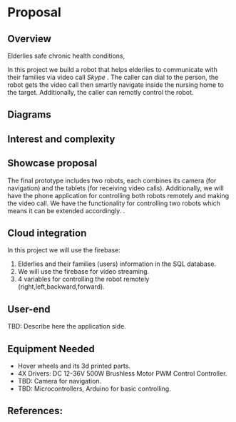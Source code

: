 # Proposal

## Overview

Elderlies safe chronic health conditions,
 
In this project we build a robot that helps elderlies to communicate with their families via video call *Skype* . The caller can dial to the person, the robot gets the video call then smartly navigate inside the nursing home to the target. Additionally, the caller can remotly control the robot. 


## Diagrams

## Interest and complexity


## Showcase proposal
The final prototype includes two robots, each combines its camera (for navigation) and the tablets (for receiving video calls). Additionally, we will have the phone application for controlling both robots remotely and making the video call.
We have the functionality for controlling two robots which means it can be extended accordingly.  .  

## Cloud integration
In this project we will use the firebase:
1) Elderlies and their families (users) information in the SQL database. 
2) We will use the firebase for video streaming. 
3) 4 variables for controlling the robot remotely (right,left,backward,forward).

## User-end
TBD: Describe here the application side.

## Equipment Needed
- Hover wheels and its 3d printed parts.
- 4X Drivers: DC 12-36V 500W Brushless Motor PWM Control Controller.
- TBD: Camera for navigation. 
- TBD: Microcontrollers, Arduino for basic controlling. 


## References:  
